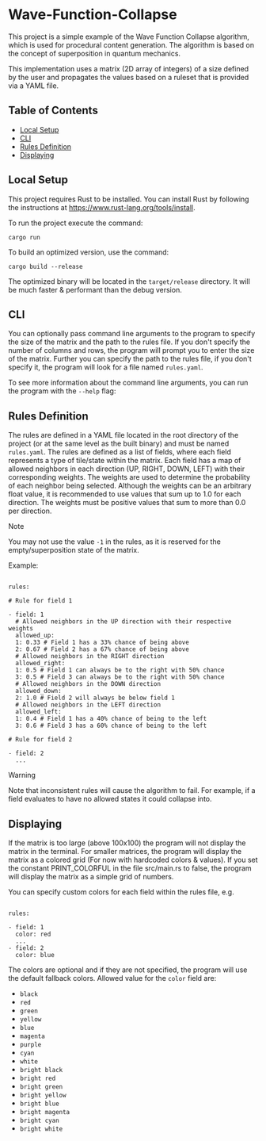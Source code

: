 # Wave-Function-Collapse

This project is a simple example of the Wave Function Collapse algorithm, which is used for procedural content
generation. The algorithm is based on the concept of superposition in quantum mechanics.

This implementation uses a matrix (2D array of integers) of a size defined by the user and propagates the
values based on a ruleset that is provided via a YAML file.

## Table of Contents

- [Local Setup](#local-setup)
- [CLI](#cli)
- [Rules Definition](#rules-definition)
- [Displaying](#displaying)

## Local Setup

This project requires Rust to be installed. You can install Rust by following the instructions
at https://www.rust-lang.org/tools/install.

To run the project execute the command:

```
cargo run
```

To build an optimized version, use the command:

```
cargo build --release
```

The optimized binary will be located in the `target/release` directory. It will be much faster & performant than the
debug version.

## CLI

You can optionally pass command line arguments to the program to specify the size of the matrix and the path to the
rules file. If you don't specify the number of columns and rows, the program will prompt you to enter the size of the
matrix. Further you can specify the path to the rules file, if you don't specify it, the program will look for a file
named `rules.yaml`.

To see more information about the command line arguments, you can run the program with the `--help` flag:

## Rules Definition

The rules are defined in a YAML file located in the root directory of the project (or at the same level as the built
binary) and must be named `rules.yaml`. The rules are defined as a list of fields, where each field represents a type of
tile/state within the matrix. Each field has a map of allowed neighbors in each direction (UP, RIGHT, DOWN, LEFT) with
their corresponding weights. The weights are used to determine the probability of each neighbor being selected.
Although the weights can be an arbitrary float value, it is recommended to use values that sum up to 1.0 for each
direction. The weights must be positive values that sum to more than 0.0 per direction.

> [!NOTE]  
> You may not use the value `-1` in the rules, as it is reserved for the empty/superposition state of the matrix.

Example:

```

rules:

# Rule for field 1

- field: 1
  # Allowed neighbors in the UP direction with their respective weights
  allowed_up:
  1: 0.33 # Field 1 has a 33% chance of being above
  2: 0.67 # Field 2 has a 67% chance of being above
  # Allowed neighbors in the RIGHT direction
  allowed_right:
  1: 0.5 # Field 1 can always be to the right with 50% chance
  3: 0.5 # Field 3 can always be to the right with 50% chance
  # Allowed neighbors in the DOWN direction
  allowed_down:
  2: 1.0 # Field 2 will always be below field 1
  # Allowed neighbors in the LEFT direction
  allowed_left:
  1: 0.4 # Field 1 has a 40% chance of being to the left
  3: 0.6 # Field 3 has a 60% chance of being to the left

# Rule for field 2

- field: 2
  ...

```

> [!WARNING]  
> Note that inconsistent rules will cause the algorithm to fail. For example, if a field evaluates to have no allowed
> states it could collapse into.

## Displaying

If the matrix is too large (above 100x100) the program will not display the matrix in the terminal.
For smaller matrices, the program will display the matrix as a colored grid (For now with hardcoded colors & values).
If you set the constant PRINT_COLORFUL in the file src/main.rs to false, the program will display the matrix as a simple
grid of numbers.

You can specify custom colors for each field within the rules file, e.g.

```

rules:

- field: 1
  color: red
  ...
- field: 2
  color: blue

```

The colors are optional and if they are not specified, the program will use the default fallback colors.
Allowed value for the `color` field are:

- `black`
- `red`
- `green`
- `yellow`
- `blue`
- `magenta`
- `purple`
- `cyan`
- `white`
- `bright black`
- `bright red`
- `bright green`
- `bright yellow`
- `bright blue`
- `bright magenta`
- `bright cyan`
- `bright white`
